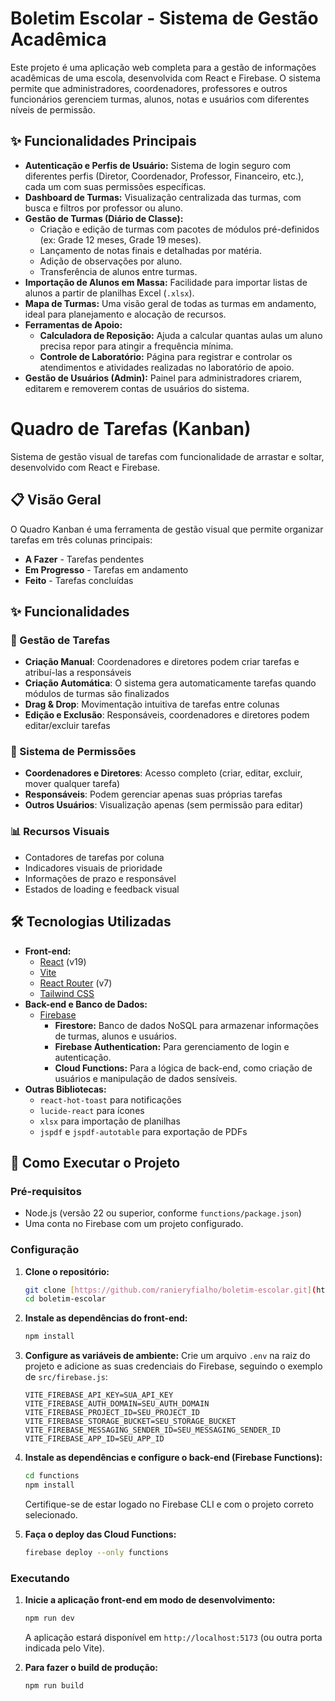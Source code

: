 # Boletim Escolar - Sistema de Gestão Acadêmica

Este projeto é uma aplicação web completa para a gestão de informações acadêmicas de uma escola, desenvolvida com React e Firebase. O sistema permite que administradores, coordenadores, professores e outros funcionários gerenciem turmas, alunos, notas e usuários com diferentes níveis de permissão.

## ✨ Funcionalidades Principais

* **Autenticação e Perfis de Usuário:** Sistema de login seguro com diferentes perfis (Diretor, Coordenador, Professor, Financeiro, etc.), cada um com suas permissões específicas.
* **Dashboard de Turmas:** Visualização centralizada das turmas, com busca e filtros por professor ou aluno.
* **Gestão de Turmas (Diário de Classe):**
    * Criação e edição de turmas com pacotes de módulos pré-definidos (ex: Grade 12 meses, Grade 19 meses).
    * Lançamento de notas finais e detalhadas por matéria.
    * Adição de observações por aluno.
    * Transferência de alunos entre turmas.
* **Importação de Alunos em Massa:** Facilidade para importar listas de alunos a partir de planilhas Excel (`.xlsx`).
* **Mapa de Turmas:** Uma visão geral de todas as turmas em andamento, ideal para planejamento e alocação de recursos.
* **Ferramentas de Apoio:**
    * **Calculadora de Reposição:** Ajuda a calcular quantas aulas um aluno precisa repor para atingir a frequência mínima.
    * **Controle de Laboratório:** Página para registrar e controlar os atendimentos e atividades realizadas no laboratório de apoio.
* **Gestão de Usuários (Admin):** Painel para administradores criarem, editarem e removerem contas de usuários do sistema.

# Quadro de Tarefas (Kanban)

Sistema de gestão visual de tarefas com funcionalidade de arrastar e soltar, desenvolvido com React e Firebase.

## 📋 Visão Geral

O Quadro Kanban é uma ferramenta de gestão visual que permite organizar tarefas em três colunas principais:
- **A Fazer** - Tarefas pendentes
- **Em Progresso** - Tarefas em andamento  
- **Feito** - Tarefas concluídas

## ✨ Funcionalidades

### 🎯 Gestão de Tarefas
- **Criação Manual**: Coordenadores e diretores podem criar tarefas e atribuí-las a responsáveis
- **Criação Automática**: O sistema gera automaticamente tarefas quando módulos de turmas são finalizados
- **Drag & Drop**: Movimentação intuitiva de tarefas entre colunas
- **Edição e Exclusão**: Responsáveis, coordenadores e diretores podem editar/excluir tarefas

### 🔐 Sistema de Permissões
- **Coordenadores e Diretores**: Acesso completo (criar, editar, excluir, mover qualquer tarefa)
- **Responsáveis**: Podem gerenciar apenas suas próprias tarefas
- **Outros Usuários**: Visualização apenas (sem permissão para editar)

### 📊 Recursos Visuais
- Contadores de tarefas por coluna
- Indicadores visuais de prioridade
- Informações de prazo e responsável
- Estados de loading e feedback visual

## 🛠️ Tecnologias Utilizadas

* **Front-end:**
    * [React](https://react.dev/) (v19)
    * [Vite](https://vitejs.dev/)
    * [React Router](https://reactrouter.com/) (v7)
    * [Tailwind CSS](https://tailwindcss.com/)
* **Back-end e Banco de Dados:**
    * [Firebase](https://firebase.google.com/)
        * **Firestore:** Banco de dados NoSQL para armazenar informações de turmas, alunos e usuários.
        * **Firebase Authentication:** Para gerenciamento de login e autenticação.
        * **Cloud Functions:** Para a lógica de back-end, como criação de usuários e manipulação de dados sensíveis.
* **Outras Bibliotecas:**
    * `react-hot-toast` para notificações
    * `lucide-react` para ícones
    * `xlsx` para importação de planilhas
    * `jspdf` e `jspdf-autotable` para exportação de PDFs

## 🚀 Como Executar o Projeto

### Pré-requisitos

* Node.js (versão 22 ou superior, conforme `functions/package.json`)
* Uma conta no Firebase com um projeto configurado.

### Configuração

1.  **Clone o repositório:**
    ```bash
    git clone [https://github.com/ranieryfialho/boletim-escolar.git](https://github.com/ranieryfialho/boletim-escolar.git)
    cd boletim-escolar
    ```

2.  **Instale as dependências do front-end:**
    ```bash
    npm install
    ```

3.  **Configure as variáveis de ambiente:**
    Crie um arquivo `.env` na raiz do projeto e adicione as suas credenciais do Firebase, seguindo o exemplo de `src/firebase.js`:
    ```env
    VITE_FIREBASE_API_KEY=SUA_API_KEY
    VITE_FIREBASE_AUTH_DOMAIN=SEU_AUTH_DOMAIN
    VITE_FIREBASE_PROJECT_ID=SEU_PROJECT_ID
    VITE_FIREBASE_STORAGE_BUCKET=SEU_STORAGE_BUCKET
    VITE_FIREBASE_MESSAGING_SENDER_ID=SEU_MESSAGING_SENDER_ID
    VITE_FIREBASE_APP_ID=SEU_APP_ID
    ```

4.  **Instale as dependências e configure o back-end (Firebase Functions):**
    ```bash
    cd functions
    npm install
    ```
    Certifique-se de estar logado no Firebase CLI e com o projeto correto selecionado.

5.  **Faça o deploy das Cloud Functions:**
    ```bash
    firebase deploy --only functions
    ```

### Executando

1.  **Inicie a aplicação front-end em modo de desenvolvimento:**
    ```bash
    npm run dev
    ```
    A aplicação estará disponível em `http://localhost:5173` (ou outra porta indicada pelo Vite).

2.  **Para fazer o build de produção:**
    ```bash
    npm run build
    ```